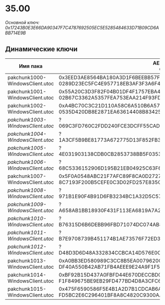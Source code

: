 # 35.00

###### Основной ключ: 0x17243B0E3E66DA90347F7C4787692505EC5E5285484633D71B09CD6ABB714E9B

## Динамические ключи

| Имя пака                          | AES Ключ</br>GUID                                                                                       | HiRes Текстуры |
|-----------------------------------|---------------------------------------------------------------------------------------------------------|----------------|
| pakchunk1000-WindowsClient.utoc   | 0x3EED3AE8564BA180A3D1F6BEEBB57FB9890790982D3D2717F5C96194C0B90823</br>0289D23EC5FC4E957718EB3AF3F3A6F4 | ✔️             |
| pakchunk1001-WindowsClient.utoc   | 0x55A20C3D3F82F04B01DF4F1757EBA4E44B5F3879961B81B0D6059F48F7534EB3</br>02B67C3362A5357FEA753EAA214F93FD | ❌             |
| pakchunk1002-WindowsClient.utoc   | 0xA4BC70C3C21D110A58C6A510B6A57FAC404D7C3D33F5610E6D97A452FE12C94E</br>0535D420DB8E2871EA63614408B83425 | ✔️             |
| *pakchunk1003-WindowsClient.utoc* | ?</br>069C3FD760C2FDD240FCE3DCFF55CAD3 																  | ❌             |
| *pakchunk1004-WindowsClient.utoc* | ?</br>1A3CF5B9BE81773A672775D13F852FB3 																  | ❌             |
| *pakchunk1005-WindowsClient.utoc* | ?</br>4E031903138CDB0CB2853738BB5F0353 																  | ✔️             |
| *pakchunk1006-WindowsClient.utoc* | ?</br>68C5336152906D195B21EB04925C63F6 																  | ✔️             |
| pakchunk1007-WindowsClient.utoc   | 0x5F0A0548ABC21F7AFC89F8CA0D27271F9F7FFAD1A0724C15E99E7D99CE64F607</br>8C7193F200B5CEFE0C3D02FD257E835C | ❌             |
| *pakchunk1008-WindowsClient.utoc* | ?</br>971B1E90F4B91D6FB3234BC1A32D5C57 																  | ❌             |
| *pakchunk1009-WindowsClient.utoc* | ?</br>A658AB1BB18930F431F113EA6819A7A2 																  | ❌             |
| *pakchunk1010-WindowsClient.utoc* | ?</br>B76315D6B6DEBB96FBD71074DC074AB8 																  | ❌             |
| *pakchunk1011-WindowsClient.utoc* | ?</br>B7E9708739B451174B1AE73576F72ED3 																  | ✔️             |
| *pakchunk1012-WindowsClient.utoc* | ?</br>D48D3D6D48A332834CCBCA14D576E0C5 																  | ❌             |
| pakchunk1013-WindowsClient.utoc   | 0xA0BB3ED580989C3CC8B5EA0079620CECE607054757F8644769C1C54E0140C60F</br>DF40A550B42AB71FB4AEEE9E24A9F1F5 | ✔️             |
| pakchunk1014-WindowsClient.utoc   | 0xBF92B15D437A0FBFD44E670DECCBD07900041F3314A5AE4D80347AD15063A11C</br>F1F849675BE9EB29FD477BD4D8A3CFC6 | ❌             |
| pakchunk1015-WindowsClient.utoc   | 0x475F6590586F5E4B1A2D7B1CDCAB6ABAF9EC7667474292A51B89EA3F5DEBDEF0</br>FD5BC2E6C296401BF8A8C4820C9300AA | ❌             |
